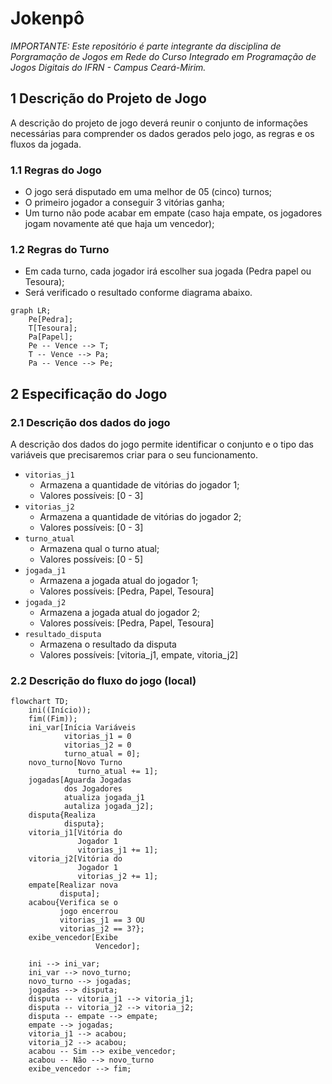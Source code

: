 # Jokenpô

*IMPORTANTE: Este repositório é parte integrante da disciplina de Porgramação de Jogos em Rede do Curso Integrado em Programação de Jogos Digitais do IFRN - Campus Ceará-Mirim.*

## 1 Descrição do Projeto de Jogo

A descrição do projeto de jogo deverá reunir o conjunto de informações necessárias para comprender os dados gerados pelo jogo, as regras e os fluxos da jogada.

### 1.1 Regras do Jogo

- O jogo será disputado em uma melhor de 05 (cinco) turnos;
- O primeiro jogador a conseguir 3 vitórias ganha;
- Um turno não pode acabar em empate (caso haja empate, os jogadores jogam novamente até que haja um vencedor);

### 1.2 Regras do Turno

- Em cada turno, cada jogador irá escolher sua jogada (Pedra papel ou Tesoura);
- Será verificado o resultado conforme diagrama abaixo.
  
```mermaid
graph LR;
    Pe[Pedra];
    T[Tesoura];
    Pa[Papel];
    Pe -- Vence --> T;
    T -- Vence --> Pa;
    Pa -- Vence --> Pe;
```

## 2 Especificação do Jogo

### 2.1 Descrição dos dados do jogo

A descrição dos dados do jogo permite identificar o conjunto e o tipo das variáveis que precisaremos criar para o seu funcionamento.

- `vitorias_j1`
  - Armazena a quantidade de vitórias do jogador 1;
  - Valores possíveis: [0 - 3]
- `vitorias_j2`
  - Armazena a quantidade de vitórias do jogador 2;
  - Valores possíveis: [0 - 3]
- `turno_atual`
  - Armazena qual o turno atual;
  - Valores possíveis: [0 - 5]
- `jogada_j1`
  - Armazena a jogada atual do jogador 1;
  - Valores possíveis: [Pedra, Papel, Tesoura]
- `jogada_j2`
  - Armazena a jogada atual do jogador 2;
  - Valores possíveis: [Pedra, Papel, Tesoura]
- `resultado_disputa`
  - Armazena o resultado da disputa
  - Valores possíveis: [vitoria_j1, empate, vitoria_j2]

### 2.2 Descrição do fluxo do jogo (local)

```mermaid
flowchart TD;
    ini((Início));
    fim((Fim));
    ini_var[Inícia Variáveis
            vitorias_j1 = 0
            vitorias_j2 = 0
            turno_atual = 0];
    novo_turno[Novo Turno
               turno_atual += 1];
    jogadas[Aguarda Jogadas
            dos Jogadores
            atualiza jogada_j1
            autaliza jogada_j2];
    disputa{Realiza 
            disputa};
    vitoria_j1[Vitória do
               Jogador 1
               vitorias_j1 += 1];
    vitoria_j2[Vitória do
               Jogador 1
               vitorias_j2 += 1];
    empate[Realizar nova
           disputa];
    acabou{Verifica se o
           jogo encerrou
           vitorias_j1 == 3 OU
           vitorias_j2 == 3?};
    exibe_vencedor[Exibe
                   Vencedor];

    ini --> ini_var;
    ini_var --> novo_turno;
    novo_turno --> jogadas;
    jogadas --> disputa;
    disputa -- vitoria_j1 --> vitoria_j1;
    disputa -- vitoria_j2 --> vitoria_j2;
    disputa -- empate --> empate;
    empate --> jogadas;
    vitoria_j1 --> acabou;
    vitoria_j2 --> acabou;
    acabou -- Sim --> exibe_vencedor;
    acabou -- Não --> novo_turno
    exibe_vencedor --> fim;
```
